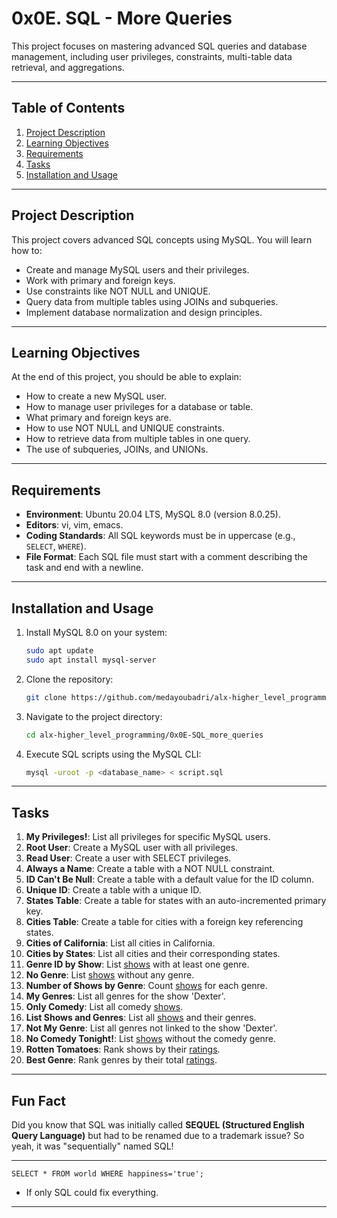 
# 0x0E. SQL - More Queries

This project focuses on mastering advanced SQL queries and database management, including user privileges, constraints, multi-table data retrieval, and aggregations.

---

## Table of Contents
1. [Project Description](#project-description)
2. [Learning Objectives](#learning-objectives)
3. [Requirements](#requirements)
4. [Tasks](#tasks)
5. [Installation and Usage](#installation-and-usage)

---

## Project Description
This project covers advanced SQL concepts using MySQL. You will learn how to:
- Create and manage MySQL users and their privileges.
- Work with primary and foreign keys.
- Use constraints like NOT NULL and UNIQUE.
- Query data from multiple tables using JOINs and subqueries.
- Implement database normalization and design principles.

---

## Learning Objectives
At the end of this project, you should be able to explain:
- How to create a new MySQL user.
- How to manage user privileges for a database or table.
- What primary and foreign keys are.
- How to use NOT NULL and UNIQUE constraints.
- How to retrieve data from multiple tables in one query.
- The use of subqueries, JOINs, and UNIONs.

---

## Requirements
- **Environment**: Ubuntu 20.04 LTS, MySQL 8.0 (version 8.0.25).
- **Editors**: vi, vim, emacs.
- **Coding Standards**: All SQL keywords must be in uppercase (e.g., `SELECT`, `WHERE`).
- **File Format**: Each SQL file must start with a comment describing the task and end with a newline.

---

## Installation and Usage
1. Install MySQL 8.0 on your system:
   ```bash
   sudo apt update
   sudo apt install mysql-server
   ```
2. Clone the repository:
   ```bash
   git clone https://github.com/medayoubadri/alx-higher_level_programming.git
   ```
3. Navigate to the project directory:
   ```bash
   cd alx-higher_level_programming/0x0E-SQL_more_queries
   ```
4. Execute SQL scripts using the MySQL CLI:
   ```bash
   mysql -uroot -p <database_name> < script.sql
   ```

---

## Tasks
1. **My Privileges!**: List all privileges for specific MySQL users.
2. **Root User**: Create a MySQL user with all privileges.
3. **Read User**: Create a user with SELECT privileges.
4. **Always a Name**: Create a table with a NOT NULL constraint.
5. **ID Can't Be Null**: Create a table with a default value for the ID column.
6. **Unique ID**: Create a table with a unique ID.
7. **States Table**: Create a table for states with an auto-incremented primary key.
8. **Cities Table**: Create a table for cities with a foreign key referencing states.
9. **Cities of California**: List all cities in California.
10. **Cities by States**: List all cities and their corresponding states.
11. **Genre ID by Show**: List [shows](assets/hbtn_0d_tvshows.sql) with at least one genre.
12. **No Genre**: List [shows](assets/hbtn_0d_tvshows.sql) without any genre.
13. **Number of Shows by Genre**: Count [shows](assets/hbtn_0d_tvshows.sql) for each genre.
14. **My Genres**: List all genres for the show 'Dexter'.
15. **Only Comedy**: List all comedy [shows](assets/hbtn_0d_tvshows.sql).
16. **List Shows and Genres**: List all [shows](assets/hbtn_0d_tvshows.sql) and their genres.
17. **Not My Genre**: List all genres not linked to the show 'Dexter'.
18. **No Comedy Tonight!**: List [shows](assets/hbtn_0d_tvshows.sql) without the comedy genre.
19. **Rotten Tomatoes**: Rank shows by their [ratings](assets/hbtn_0d_tvshows_rate.sql).
20. **Best Genre**: Rank genres by their total [ratings](assets/hbtn_0d_tvshows_rate.sql).

---

## Fun Fact
Did you know that SQL was initially called **SEQUEL (Structured English Query Language)** but had to be renamed due to a trademark issue? So yeah, it was "sequentially" named SQL!

---

`SELECT * FROM world WHERE happiness='true';`
- If only SQL could fix everything.

---